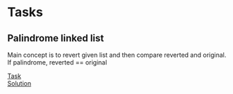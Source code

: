 # Tasks

## Palindrome linked list

Main concept is to revert given list and then compare reverted and original.  
If palindrome, reverted == original  


[Task](https://leetcode.com/problems/palindrome-linked-list)  
[Solution](src/palindrome_linked_list.rs)
